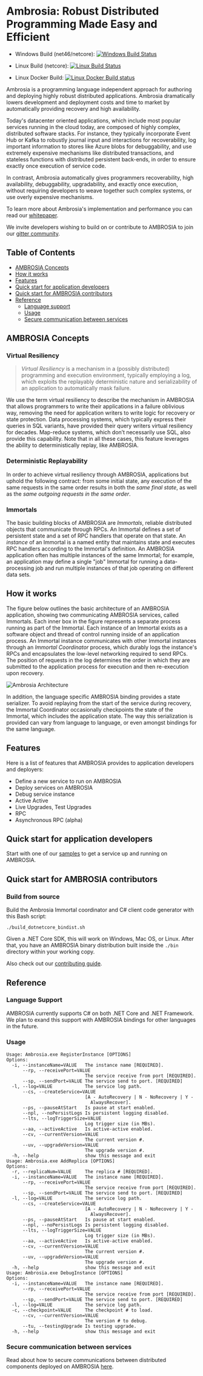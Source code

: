 Ambrosia: Robust Distributed Programming Made Easy and Efficient
=======================================================================

 * Windows Build (net46/netcore): [![Windows Build Status](https://msrfranklin.visualstudio.com/Franklin/_apis/build/status/Ambrosia-CI-Win-Scripted?branchName=master)](https://msrfranklin.visualstudio.com/Franklin/_build/latest?definitionId=23)

 * Linux Build (netcore): [![Linux Build Status](https://msrfranklin.visualstudio.com/Franklin/_apis/build/status/Ambrosia-CI-Linux-Scripted?branchName=master)](https://msrfranklin.visualstudio.com/Franklin/_build/latest?definitionId=24)

 * Linux Docker Build: [![Linux Docker Build status](https://msrfranklin.visualstudio.com/Franklin/_apis/build/status/Ambrosia-CI-Linux-Docker?branchName=master)](https://msrfranklin.visualstudio.com/Franklin/_build/latest?definitionId=18) 


Ambrosia is a programming language independent approach for authoring
and deploying highly robust distributed applications. Ambrosia 
dramatically lowers development and deployment costs and time to
market by automatically providing recovery and high availability.

Today's datacenter oriented applications, which include most popular
services running in the cloud today, are composed of highly complex,
distributed software stacks. For instance, they typically incorporate
Event Hub or Kafka to robustly journal input and interactions for
recoverability, log important information to stores like Azure blobs
for debuggability, and use extremely expensive mechanisms like
distributed transactions, and stateless functions with distributed
persistent back-ends, in order to ensure exactly once execution of
service code.

In contrast, Ambrosia automatically gives programmers recoverability,
high availability, debuggability, upgradability, and exactly once
execution, without requiring developers to weave together such complex
systems, or use overly expensive mechanisms.

To learn more about Ambrosia's implementation and performance you can read our [whitepaper](https://www.microsoft.com/en-us/research/publication/a-m-b-r-o-s-i-a-providing-performant-virtual-resiliency-for-distributed-applications/).

We invite developers wishing to build on or contribute to AMBROSIA to join our [gitter community](https://gitter.im/AMBROSIA-resilient-systems/Lobby?utm_source=share-link&utm_medium=link&utm_campaign=share-link).

Table of Contents
-----------
* [AMBROSIA Concepts](#ambrosia-concepts)
* [How it works](#how-it-works)
* [Features](#features)
* [Quick start for application developers](#quick-start-for-application-developers)
* [Quick start for AMBROSIA contributors](#quick-start-for-ambrosia-contributors)
* [Reference](#reference)
    * [Language support](#language-support)
    * [Usage](#usage)
    * [Secure communication between services](#secure-communication-between-services)
    
## AMBROSIA Concepts

### Virtual Resiliency
> *Virtual Resiliency* is a mechanism in a (possibly distributed) programming and execution environment, typically employing a log, which exploits the replayably deterministic nature and serializability of an application to automatically mask failure.

We use the term virtual resiliency to describe the mechanism in AMBROSIA that allows programmers to write their applications in a failure oblivious way, removing the need for application writers to write logic for recovery or state protection. Data processing systems, which typically express their queries in SQL variants, have provided their query writers virtual resiliency for decades. Map-reduce systems, which don’t necessarily use SQL, also provide this capability. Note that in all these cases, this feature leverages the ability to deterministically replay, like AMBROSIA.

### Deterministic Replayability
In order to achieve virtual resiliency through AMBROSIA, applications but uphold the following contract: from some initial state, any execution of the same requests in the same order results in both the *same final state*, as well as the *same outgoing requests in the same order*.

### Immortals
The basic building blocks of AMBROSIA are *Immortals*, reliable distributed objects that communicate through RPCs. An Immortal defines a set of persistent state and a set of RPC handlers that operate on that state. An *instance* of an Immortal is a named entity that maintains state and executes RPC handlers according to the Immortal's definition. An AMBROSIA application often has multiple instances of the same Immortal; for example, an application may define a single "job" Immortal for running a data-processing job and run multiple instances of that job operating on different data sets.

## How it works
The figure below outlines the basic architecture of an AMBROSIA application, showing two communicating AMBROSIA services, called Immortals. Each inner box in the figure represents a separate process running as part of the Immortal. Each instance of an Immortal exists as a software object and thread of control running inside of an application process. An Immortal instance communicates with other Immortal instances through an *Immortal Coordinator* process, which durably logs the instance's RPCs and encapsulates the low-level networking required to send RPCs. The position of requests in the log determines the order in which they are submitted to the application process for execution and then re-execution upon recovery.

![Ambrosia Architecture](Architecture.svg)

In addition, the language specific AMBROSIA binding provides a state serializer. To avoid replaying from the start of the service during recovery, the Immortal Coordinator occasionally checkpoints the state of the Immortal, which includes the application state. The way this serialization is provided can vary from language to language, or even amongst bindings for the same language.

## Features
Here is a list of features that AMBROSIA provides to application developers and deployers:

* Define a new service to run on AMBROSIA
* Deploy services on AMBROSIA
* Debug service instance
* Active Active
* Live Upgrades, Test Upgrades
* RPC
* Asynchronous RPC (alpha)

## Quick start for application developers
Start with one of our [samples](https://github.com/Microsoft/AMBROSIA/tree/master/Samples) to get a service up and running on AMBROSIA. 

## Quick start for AMBROSIA contributors

### Build from source
Build the Ambrosia Immortal coordinator and C# client code generator
with this Bash script:

    ./build_dotnetcore_bindist.sh

Given a .NET Core SDK, this will work on Windows, Mac OS, or Linux.
After that, you have an AMBROSIA binary distribution built inside the
`./bin` directory within your working copy.

Also check out our [contributing guide](https://github.com/Microsoft/AMBROSIA/tree/master/CONTRIBUTING).

## Reference

### Language Support
AMBROSIA currently supports C# on both .NET Core and .NET Framework. We plan to exand this support with AMBROSIA bindings for other languages in the future. 

### Usage
```
Usage: Ambrosia.exe RegisterInstance [OPTIONS]
Options:
  -i, --instanceName=VALUE   The instance name [REQUIRED].
      --rp, --receivePort=VALUE
                             The service receive from port [REQUIRED].
      --sp, --sendPort=VALUE The service send to port. [REQUIRED]
  -l, --log=VALUE            The service log path.
      --cs, --createService=VALUE
                             [A - AutoRecovery | N - NoRecovery | Y -
                               AlwaysRecover].
      --ps, --pauseAtStart   Is pause at start enabled.
      --npl, --noPersistLogs Is persistent logging disabled.
      --lts, --logTriggerSize=VALUE
                             Log trigger size (in MBs).
      --aa, --activeActive   Is active-active enabled.
      --cv, --currentVersion=VALUE
                             The current version #.
      --uv, --upgradeVersion=VALUE
                             The upgrade version #.
  -h, --help                 show this message and exit
Usage: Ambrosia.exe AddReplica [OPTIONS]
Options:
  -r, --replicaNum=VALUE     The replica # [REQUIRED].
  -i, --instanceName=VALUE   The instance name [REQUIRED].
      --rp, --receivePort=VALUE
                             The service receive from port [REQUIRED].
      --sp, --sendPort=VALUE The service send to port. [REQUIRED]
  -l, --log=VALUE            The service log path.
      --cs, --createService=VALUE
                             [A - AutoRecovery | N - NoRecovery | Y -
                               AlwaysRecover].
      --ps, --pauseAtStart   Is pause at start enabled.
      --npl, --noPersistLogs Is persistent logging disabled.
      --lts, --logTriggerSize=VALUE
                             Log trigger size (in MBs).
      --aa, --activeActive   Is active-active enabled.
      --cv, --currentVersion=VALUE
                             The current version #.
      --uv, --upgradeVersion=VALUE
                             The upgrade version #.
  -h, --help                 show this message and exit
Usage: Ambrosia.exe DebugInstance [OPTIONS]
Options:
  -i, --instanceName=VALUE   The instance name [REQUIRED].
      --rp, --receivePort=VALUE
                             The service receive from port [REQUIRED].
      --sp, --sendPort=VALUE The service send to port. [REQUIRED]
  -l, --log=VALUE            The service log path.
  -c, --checkpoint=VALUE     The checkpoint # to load.
      --cv, --currentVersion=VALUE
                             The version # to debug.
      --tu, --testingUpgrade Is testing upgrade.
  -h, --help                 show this message and exit
```

### Secure communication between services
Read about how to secure communications between distributed components deployed on AMBROSIA [here](https://github.com/Microsoft/AMBROSIA/blob/master/docs/SecuringComms.md).
